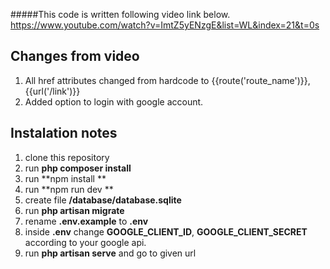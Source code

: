 #####This code is written following video link below. 
https://www.youtube.com/watch?v=ImtZ5yENzgE&list=WL&index=21&t=0s

## Changes from video
1. All href attributes changed from hardcode to {{route('route_name')}}, {{url('/link')}}
2. Added option to login with google account.

## Instalation notes
1. clone this repository
2. run **php composer install**
3. run **npm install **
4. run **npm run dev **
5. create file **/database/database.sqlite**
6. run **php artisan migrate**
7. rename **.env.example** to **.env**
8. inside **.env** change **GOOGLE_CLIENT_ID**, **GOOGLE_CLIENT_SECRET** according to your google api.
9. run **php artisan serve** and go to given url
